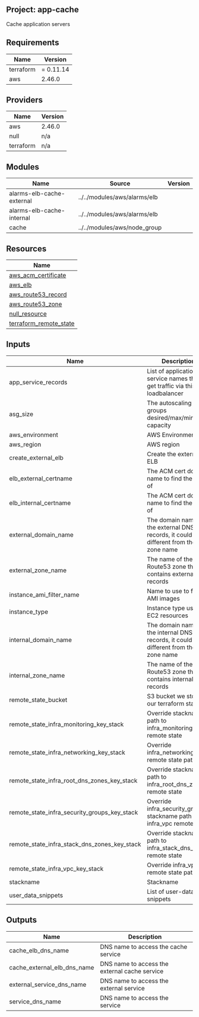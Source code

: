 ## Project: app-cache

Cache application servers

## Requirements

| Name | Version |
|------|---------|
| terraform | = 0.11.14 |
| aws | 2.46.0 |

## Providers

| Name | Version |
|------|---------|
| aws | 2.46.0 |
| null | n/a |
| terraform | n/a |

## Modules

| Name | Source | Version |
|------|--------|---------|
| alarms-elb-cache-external | ../../modules/aws/alarms/elb |  |
| alarms-elb-cache-internal | ../../modules/aws/alarms/elb |  |
| cache | ../../modules/aws/node_group |  |

## Resources

| Name |
|------|
| [aws_acm_certificate](https://registry.terraform.io/providers/hashicorp/aws/2.46.0/docs/data-sources/acm_certificate) |
| [aws_elb](https://registry.terraform.io/providers/hashicorp/aws/2.46.0/docs/resources/elb) |
| [aws_route53_record](https://registry.terraform.io/providers/hashicorp/aws/2.46.0/docs/resources/route53_record) |
| [aws_route53_zone](https://registry.terraform.io/providers/hashicorp/aws/2.46.0/docs/data-sources/route53_zone) |
| [null_resource](https://registry.terraform.io/providers/hashicorp/null/latest/docs/resources/resource) |
| [terraform_remote_state](https://registry.terraform.io/providers/hashicorp/terraform/latest/docs/data-sources/remote_state) |

## Inputs

| Name | Description | Type | Default | Required |
|------|-------------|------|---------|:--------:|
| app\_service\_records | List of application service names that get traffic via this loadbalancer | `list` | `[]` | no |
| asg\_size | The autoscaling groups desired/max/min capacity | `string` | `"9"` | no |
| aws\_environment | AWS Environment | `string` | n/a | yes |
| aws\_region | AWS region | `string` | `"eu-west-1"` | no |
| create\_external\_elb | Create the external ELB | `bool` | `true` | no |
| elb\_external\_certname | The ACM cert domain name to find the ARN of | `string` | n/a | yes |
| elb\_internal\_certname | The ACM cert domain name to find the ARN of | `string` | n/a | yes |
| external\_domain\_name | The domain name of the external DNS records, it could be different from the zone name | `string` | n/a | yes |
| external\_zone\_name | The name of the Route53 zone that contains external records | `string` | n/a | yes |
| instance\_ami\_filter\_name | Name to use to find AMI images | `string` | `""` | no |
| instance\_type | Instance type used for EC2 resources | `string` | `"m5.xlarge"` | no |
| internal\_domain\_name | The domain name of the internal DNS records, it could be different from the zone name | `string` | n/a | yes |
| internal\_zone\_name | The name of the Route53 zone that contains internal records | `string` | n/a | yes |
| remote\_state\_bucket | S3 bucket we store our terraform state in | `string` | n/a | yes |
| remote\_state\_infra\_monitoring\_key\_stack | Override stackname path to infra\_monitoring remote state | `string` | `""` | no |
| remote\_state\_infra\_networking\_key\_stack | Override infra\_networking remote state path | `string` | `""` | no |
| remote\_state\_infra\_root\_dns\_zones\_key\_stack | Override stackname path to infra\_root\_dns\_zones remote state | `string` | `""` | no |
| remote\_state\_infra\_security\_groups\_key\_stack | Override infra\_security\_groups stackname path to infra\_vpc remote state | `string` | `""` | no |
| remote\_state\_infra\_stack\_dns\_zones\_key\_stack | Override stackname path to infra\_stack\_dns\_zones remote state | `string` | `""` | no |
| remote\_state\_infra\_vpc\_key\_stack | Override infra\_vpc remote state path | `string` | `""` | no |
| stackname | Stackname | `string` | n/a | yes |
| user\_data\_snippets | List of user-data snippets | `list` | n/a | yes |

## Outputs

| Name | Description |
|------|-------------|
| cache\_elb\_dns\_name | DNS name to access the cache service |
| cache\_external\_elb\_dns\_name | DNS name to access the external cache service |
| external\_service\_dns\_name | DNS name to access the external service |
| service\_dns\_name | DNS name to access the service |
